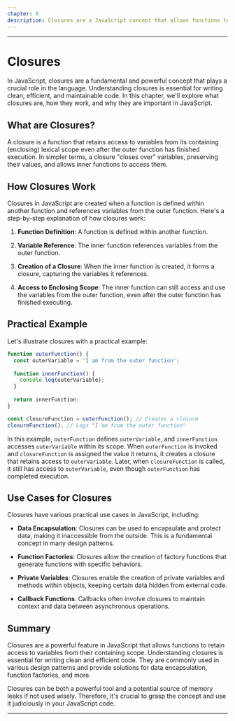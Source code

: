 ```yaml
---
chapter: 8
description: Closures are a JavaScript concept that allows functions to access and remember variables from their containing scope, even after the outer function has finished running. They're vital for data encapsulation, private variables, and various design patterns in JavaScript. Closures enhance code flexibility and maintainability.
---
```


---

# Closures

In JavaScript, closures are a fundamental and powerful concept that plays a crucial role in the language. Understanding closures is essential for writing clean, efficient, and maintainable code. In this chapter, we'll explore what closures are, how they work, and why they are important in JavaScript.

## What are Closures?

A closure is a function that retains access to variables from its containing (enclosing) lexical scope even after the outer function has finished execution. In simpler terms, a closure "closes over" variables, preserving their values, and allows inner functions to access them.

## How Closures Work

Closures in JavaScript are created when a function is defined within another function and references variables from the outer function. Here's a step-by-step explanation of how closures work:

1. **Function Definition**: A function is defined within another function.

2. **Variable Reference**: The inner function references variables from the outer function.

3. **Creation of a Closure**: When the inner function is created, it forms a closure, capturing the variables it references.

4. **Access to Enclosing Scope**: The inner function can still access and use the variables from the outer function, even after the outer function has finished executing.

## Practical Example

Let's illustrate closures with a practical example:

```javascript
function outerFunction() {
  const outerVariable = 'I am from the outer function';
  
  function innerFunction() {
    console.log(outerVariable);
  }
  
  return innerFunction;
}

const closureFunction = outerFunction(); // Creates a closure
closureFunction(); // Logs "I am from the outer function"
```

In this example, `outerFunction` defines `outerVariable`, and `innerFunction` accesses `outerVariable` within its scope. When `outerFunction` is invoked and `closureFunction` is assigned the value it returns, it creates a closure that retains access to `outerVariable`. Later, when `closureFunction` is called, it still has access to `outerVariable`, even though `outerFunction` has completed execution.

## Use Cases for Closures

Closures have various practical use cases in JavaScript, including:

- **Data Encapsulation**: Closures can be used to encapsulate and protect data, making it inaccessible from the outside. This is a fundamental concept in many design patterns.

- **Function Factories**: Closures allow the creation of factory functions that generate functions with specific behaviors.

- **Private Variables**: Closures enable the creation of private variables and methods within objects, keeping certain data hidden from external code.

- **Callback Functions**: Callbacks often involve closures to maintain context and data between asynchronous operations.

## Summary

Closures are a powerful feature in JavaScript that allows functions to retain access to variables from their containing scope. Understanding closures is essential for writing clean and efficient code. They are commonly used in various design patterns and provide solutions for data encapsulation, function factories, and more.

Closures can be both a powerful tool and a potential source of memory leaks if not used wisely. Therefore, it's crucial to grasp the concept and use it judiciously in your JavaScript code.

---
